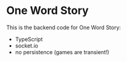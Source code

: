 # One Word Story

This is the backend code for One Word Story:

- TypeScript
- socket.io
- no persistence (games are transient!)
